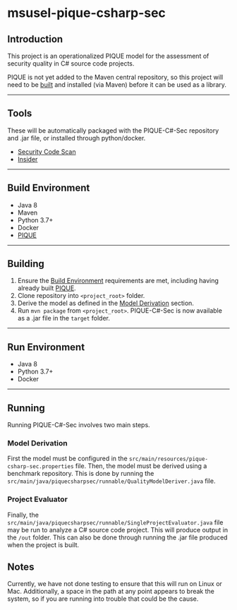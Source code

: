 # msusel-pique-csharp-sec
## Introduction
This project is an operationalized PIQUE model for the assessment of security quality in C# source code projects. 

PIQUE is not yet added to the Maven central repository, so this project will need to be [built](#building) and installed (via Maven) before it can be used as a library. 
___
## Tools
These will be automatically packaged with the PIQUE-C#-Sec repository and .jar file, or installed through python/docker.

- [Security Code Scan](https://security-code-scan.github.io/)
- [Insider](https://github.com/insidersec/insider)
___

## Build Environment
- Java 8
- Maven
- Python 3.7+
- Docker
- [PIQUE](https://github.com/MSUSEL/msusel-pique)
___
## Building
1. Ensure the [Build Environment](#build-environment) requirements are met, including having already built [PIQUE](https://github.com/MSUSEL/msusel-pique).
2. Clone repository into `<project_root>` folder.
3. Derive the model as defined in the [Model Derivation](#model-derivation) section.
4. Run `mvn package` from `<project_root>`.
PIQUE-C#-Sec is now available as a .jar file in the `target` folder. 
___
## Run Environment
- Java 8
- Python 3.7+
- Docker
___
## Running
Running PIQUE-C#-Sec involves two main steps. 

### Model Derivation
First the model must be configured in the `src/main/resources/pique-csharp-sec.properties` file. Then, the model must be derived using a benchmark repository. This is done by running the `src/main/java/piquecsharpsec/runnable/QualityModelDeriver.java` file.

### Project Evaluator
Finally, the `src/main/java/piquecsharpsec/runnable/SingleProjectEvaluator.java` file may be run to analyze a C# source code project. This will produce output in the `/out` folder. This can also be done through running the .jar file produced when the project is built. 


## Notes
Currently, we have not done testing to ensure that this will run on Linux or Mac. Additionally, a space in the path at any point appears to break the system, so if you are running into trouble that could be the cause.
